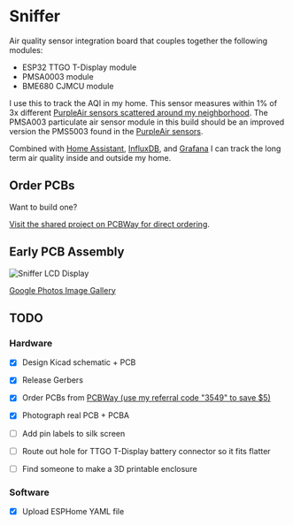 # Sniffer

Air quality sensor integration board that couples together the following modules:

- ESP32 TTGO T-Display module
- PMSA0003 module
- BME680 CJMCU module

I use this to track the AQI in my home.  This sensor measures within 1% of 3x different [PurpleAir sensors
scattered around my
neighborhood](https://www.purpleair.com/map?opt=1/i/mAQI/a10/cC0#12.69/37.74937/-122.43828).  The PMSA003 particulate air sensor module in this build should be an
improved version the PMS5003 found in the [PurpleAir
sensors](https://www2.purpleair.com/collections/air-quality-sensors).

Combined with [Home Assistant](https://www.home-assistant.io/), [InfluxDB](https://www.influxdata.com/),
and [Grafana](https://grafana.com/) I can track the long term air quality inside and outside my home.

## Order PCBs

Want to build one?

[Visit the shared project on PCBWay for direct ordering](https://www.pcbway.com/project/shareproject/Sniffer_Air_Quality_Monitor.html).

## Early PCB Assembly

![Sniffer LCD Display](https://lh3.googleusercontent.com/pw/ACtC-3cUrlEqcjlo5lC5yUb1jhKA47HwOdIz_2EqyhSbRKBafn0sFT-LFw-hktcGfGLzMklzupLXcvpzygAOrUNhSO8iCpv7LB54ff_Vy3t7k4sswQHhVmiiHSoFrEV_OZZcB0HpGEvIkUFvzxMVi0j_Ls6svQ=w1912-h1085-no?authuser=0)

[Google Photos Image
Gallery](https://photos.google.com/share/AF1QipN3LYySqBTejioxieJ7yeqid8oVPh8rAkidfJqBqCnVjT7ktObNcwMXL6851PJW0A?key=LUZIQldwbzFlQjRHanFIWURqUy1ORU8ydTBkUnR3)

## TODO

### Hardware

- [x] Design Kicad schematic + PCB
- [x] Release Gerbers
- [x] Order PCBs from [PCBWay (use my referral code "3549" to save $5)](https://www.pcbway.com/setinvite.aspx?inviteid=3549)
- [x] Photograph real PCB + PCBA

- [ ] Add pin labels to silk screen
- [ ] Route out hole for TTGO T-Display battery connector so it fits flatter
- [ ] Find someone to make a 3D printable enclosure

### Software

- [x] Upload ESPHome YAML file
